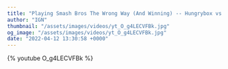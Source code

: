 ```yaml
---
title: "Playing Smash Bros The Wrong Way (And Winning) -- Hungrybox vs. Armada"
author: "IGN"
thumbnail: "/assets/images/videos/yt_O_g4LECVFBk.jpg"
og_image: "/assets/images/videos/yt_O_g4LECVFBk.jpg"
date: "2022-04-12 13:30:58 +0000"
---
```


{% youtube O_g4LECVFBk %}